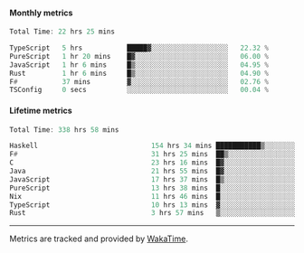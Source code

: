 #### Monthly metrics
<!--START_SECTION:wakamonthly-->

```asm
Total Time: 22 hrs 25 mins

TypeScript   5 hrs           █████▓░░░░░░░░░░░░░░░░░░░   22.32 %
PureScript   1 hr 20 mins    █▓░░░░░░░░░░░░░░░░░░░░░░░   06.00 %
JavaScript   1 hr 6 mins     █▒░░░░░░░░░░░░░░░░░░░░░░░   04.95 %
Rust         1 hr 6 mins     █▒░░░░░░░░░░░░░░░░░░░░░░░   04.90 %
F#           37 mins         ▓░░░░░░░░░░░░░░░░░░░░░░░░   02.76 %
TSConfig     0 secs          ░░░░░░░░░░░░░░░░░░░░░░░░░   00.04 %
```

<!--END_SECTION:wakamonthly-->
#### Lifetime metrics
<!--START_SECTION:wakalifetime-->

```asm
Total Time: 338 hrs 58 mins

Haskell                            154 hrs 34 mins ███████████▒░░░░░░░░░░░░░   45.44 %
F#                                 31 hrs 25 mins  ██▒░░░░░░░░░░░░░░░░░░░░░░   09.24 %
C                                  23 hrs 16 mins  █▓░░░░░░░░░░░░░░░░░░░░░░░   06.84 %
Java                               21 hrs 55 mins  █▓░░░░░░░░░░░░░░░░░░░░░░░   06.45 %
JavaScript                         17 hrs 37 mins  █▒░░░░░░░░░░░░░░░░░░░░░░░   05.18 %
PureScript                         13 hrs 38 mins  █░░░░░░░░░░░░░░░░░░░░░░░░   04.01 %
Nix                                11 hrs 46 mins  █░░░░░░░░░░░░░░░░░░░░░░░░   03.46 %
TypeScript                         10 hrs 13 mins  ▓░░░░░░░░░░░░░░░░░░░░░░░░   03.00 %
Rust                               3 hrs 57 mins   ▒░░░░░░░░░░░░░░░░░░░░░░░░   01.17 %
```

<!--END_SECTION:wakalifetime-->

---

Metrics are tracked and provided by [WakaTime](https://github.com/athul/waka-readme).
